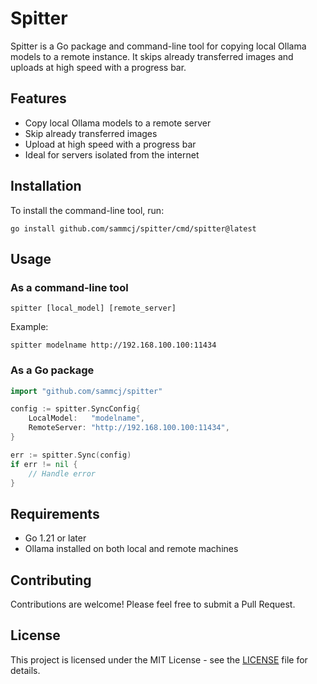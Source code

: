 # Spitter

Spitter is a Go package and command-line tool for copying local Ollama models to a remote instance.
It skips already transferred images and uploads at high speed with a progress bar.

## Features

- Copy local Ollama models to a remote server
- Skip already transferred images
- Upload at high speed with a progress bar
- Ideal for servers isolated from the internet

## Installation

To install the command-line tool, run:

```shell
go install github.com/sammcj/spitter/cmd/spitter@latest
```

## Usage

### As a command-line tool

```shell
spitter [local_model] [remote_server]
```

Example:

```shell
spitter modelname http://192.168.100.100:11434
```

### As a Go package

```go
import "github.com/sammcj/spitter"

config := spitter.SyncConfig{
    LocalModel:   "modelname",
    RemoteServer: "http://192.168.100.100:11434",
}

err := spitter.Sync(config)
if err != nil {
    // Handle error
}
```

## Requirements

- Go 1.21 or later
- Ollama installed on both local and remote machines

## Contributing

Contributions are welcome! Please feel free to submit a Pull Request.

## License

This project is licensed under the MIT License - see the [LICENSE](LICENSE) file for details.
